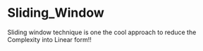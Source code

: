 # Sliding_Window
Sliding window technique is one the cool approach to reduce the Complexity into Linear form!!
